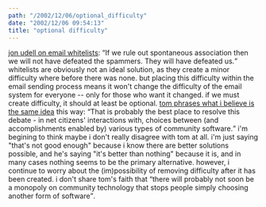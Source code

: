 ```yaml
---
path: "/2002/12/06/optional_difficulty" 
date: "2002/12/06 09:54:13" 
title: "optional difficulty" 
---
```

<p><a href="http://weblog.infoworld.com/udell/2002/12/05.html#a531">jon udell on email whitelists</a>: <q>If we rule out spontaneous association then we will not have defeated the spammers. They will have defeated us.</q> whitelists are obviously not an ideal solution, as they create a minor difficulty where before there was none. but placing this difficulty within the email sending process means it won't change the difficulty of the email system for everyone -- only for those who want it changed. if we must create difficulty, it should at least be optional. <a href="http://www.plasticbag.org/index.shtml#90019037">tom phrases what i believe is the same idea</a> this way: <q>That is probably the best place to resolve this debate - in net citizens' interactions with, choices between (and accomplishments enabled by) various types of community software.</q> i'm begining to think maybe i don't really disagree with tom at all. i'm just saying "that's not good enough" because i know there are better solutions possible, and he's saying "it's better than nothing" because it is, and in many cases nothing seems to be the primary alternative. however, i continue to worry about the (im)possibility of removing difficulty after it has been created. i don't share tom's faith that <q>there will probably not soon be a monopoly on community technology that stops people simply choosing another form of software</q>.</p>